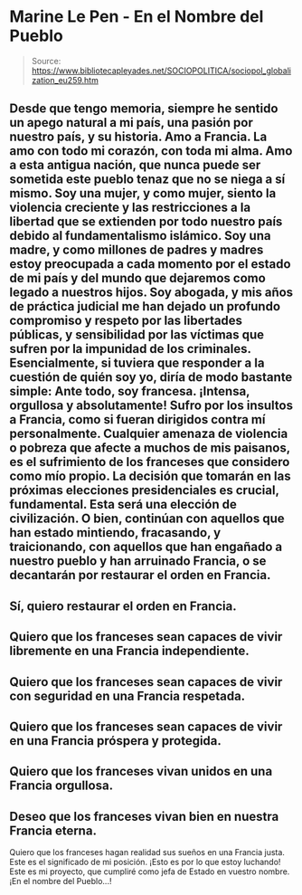 # Marine Le Pen - En el Nombre del Pueblo

> Source: https://www.bibliotecapleyades.net/SOCIOPOLITICA/sociopol_globalization_eu259.htm

Desde que tengo
memoria, siempre he sentido un apego natural a mi país, una
pasión por nuestro país, y su historia. Amo a Francia.
La amo con todo mi corazón, con toda mi alma. Amo a esta antigua
nación, que nunca puede ser sometida
este pueblo tenaz que no
se niega a sí mismo.
Soy una mujer, y como mujer, siento la violencia creciente y las
restricciones a la libertad que se extienden por todo nuestro
país debido al fundamentalismo islámico.
Soy una madre, y como millones de padres y madres estoy
preocupada a cada momento por el estado de mi país y del mundo
que dejaremos como legado a nuestros hijos.
Soy abogada, y mis años de práctica judicial me han dejado un
profundo compromiso y respeto por las libertades públicas, y
sensibilidad por las víctimas que sufren por la impunidad de los
criminales.
Esencialmente, si tuviera que responder a la cuestión de quién
soy yo, diría de modo bastante simple: Ante todo, soy francesa.
¡Intensa, orgullosa y absolutamente!
Sufro por los
insultos a Francia, como si fueran dirigidos contra mí
personalmente.
Cualquier amenaza de violencia o pobreza que afecte a muchos de
mis paisanos, es el sufrimiento de los franceses que considero
como mío propio.
La decisión que tomarán en las próximas elecciones
presidenciales es crucial, fundamental. Esta será una elección
de civilización.
O bien, continúan con aquellos que han estado mintiendo,
fracasando, y traicionando, con aquellos que han engañado a
nuestro pueblo y han arruinado Francia, o se decantarán por
restaurar el orden en Francia.
-
Sí, quiero
restaurar el orden en Francia.
-
Quiero que
los franceses sean capaces de vivir libremente en una
Francia independiente.
-
Quiero que
los franceses sean capaces de vivir con seguridad en una
Francia respetada.
-
Quiero que
los franceses sean capaces de vivir en una Francia
próspera y protegida.
-
Quiero que
los franceses vivan unidos en una Francia orgullosa.
-
Deseo que los
franceses vivan bien en nuestra Francia eterna.
-
Quiero que
los franceses hagan realidad sus sueños en una Francia
justa.
Este es el
significado de mi posición.
¡Esto es por lo que
estoy luchando! Este es mi proyecto, que cumpliré como jefa de
Estado en vuestro nombre.
¡En el nombre del
Pueblo...!
